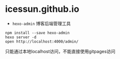 # icessun.github.io

- `hexo-admin` 博客后端管理工具 

```
npm install --save hexo-admin
hexo server -d
open http://localhost:4000/admin/
```
只能通过本地localhost访问，不能直接使用gitpages访问

